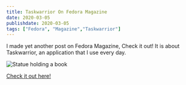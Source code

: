 ```yaml
---
title: Taskwarrior On Fedora Magazine
date: 2020-03-05
publishdate: 2020-03-05
tags: ["Fedora", "Magazine","Taskwarrior"]
---
```


I made yet another post on Fedora Magazine, Check it out! It is about Taskwarrior, an application that I use every day.

![Statue holding a book](https://fedoramagazine.org/wp-content/uploads/2020/02/taskwarrior20.jpg)

[Check it out here!](https://fedoramagazine.org/manage-your-tasks-and-projects-on-fedora-with-taskwarrior/)
